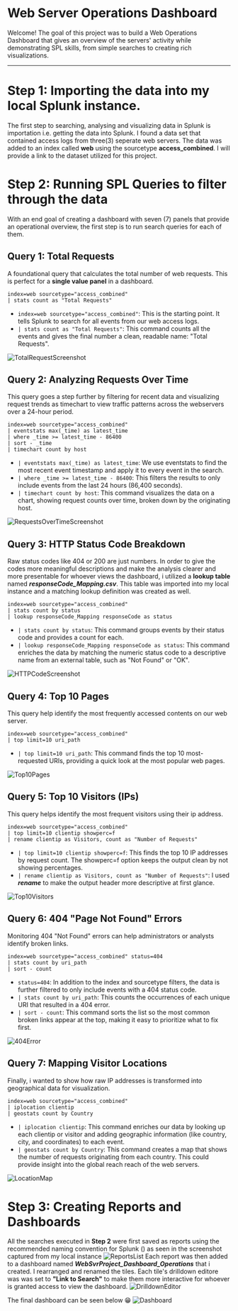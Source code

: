# Web Server Operations Dashboard

Welcome! The goal of this project was to build a Web Operations Dashboard that gives an overview of the servers' activity while demonstrating SPL skills, from simple searches to creating rich visualizations.

---
# Step 1: Importing the data into my local Splunk instance.
The first step to searching, analysing and visualizing data in Splunk is importation i.e. getting the data into Splunk. I found a data set that contained access logs from three(3) seperate web servers. The data was added to an index called **web** using the sourcetype **access_combined**. I will provide a link to the dataset utilized for this project. 
# Step 2: Running SPL Queries to filter through the data
With an end goal of creating a dashboard with seven (7) panels that provide an operational overview, the first step is to run search queries for each of them. 
## Query 1: Total Requests
A foundational query that calculates the total number of web requests. This is perfect for a **single value panel** in a dashboard.
```splunk-spl
index=web sourcetype="access_combined"
| stats count as "Total Requests"
```
- `index=web sourcetype="access_combined"`: This is the starting point. It tells Splunk to search for all events from our web access logs.
- `| stats count as "Total Requests"`: This command counts all the events and gives the final number a clean, readable name: "Total Requests".

![TotalRequestScreenshot](Screenshot_Search_TotalRequests.png)
## Query 2: Analyzing Requests Over Time
This query goes a step further by filtering for recent data and visualizing request trends as timechart to view traffic patterns across the webservers over a 24-hour period.
```splunk-spl
index=web sourcetype="access_combined"
| eventstats max(_time) as latest_time
| where _time >= latest_time - 86400
| sort - _time
| timechart count by host
```
- `| eventstats max(_time) as latest_time`: We use eventstats to find the most recent event timestamp and apply it to every event in the search.
- `| where _time >= latest_time - 86400`: This filters the results to only include events from the last 24 hours (86,400 seconds).
- `| timechart count by host`: This command visualizes the data on a chart, showing request counts over time, broken down by the originating host.

![RequestsOverTimeScreenshot](Screenshot_Search_RequestsOverTime.png)
## Query 3: HTTP Status Code Breakdown
Raw status codes like 404 or 200 are just numbers. In order to give the codes more meaningful descriptions and make the analysis clearer and more presentable for whoever views the dashboard, i utilized a **lookup table** named ***responseCode_Mapping.csv***. This table was imported into my local instance and a matching lookup definition was created as well.
```splunk-spl
index=web sourcetype="access_combined"
| stats count by status
| lookup responseCode_Mapping responseCode as status
```
- `| stats count by status`: This command groups events by their status code and provides a count for each.
- `| lookup responseCode_Mapping responseCode as status`: This command enriches the data by matching the numeric status code to a descriptive name from an external table, such as "Not Found" or "OK".

![HTTPCodeScreenshot](Screenshot_Search_HTTPCodeBreakdown.png)
## Query 4: Top 10 Pages
This query help identify the most frequently accessed contents on our web server.
```splunk-spl
index=web sourcetype="access_combined"
| top limit=10 uri_path
```
- `| top limit=10 uri_path`: This command finds the top 10 most-requested URIs, providing a quick look at the most popular web pages.

![Top10Pages](Screenshot_Search_Top10Pages.png)
## Query 5: Top 10 Visitors (IPs)
This query helps identify the most frequent visitors using their ip address.
```splunk-spl
index=web sourcetype="access_combined"
| top limit=10 clientip showperc=f
| rename clientip as Visitors, count as "Number of Requests"
```
- `| top limit=10 clientip showperc=f`: This finds the top 10 IP addresses by request count. The showperc=f option keeps the output clean by not showing percentages.
- `| rename clientip as Visitors, count as "Number of Requests"`: I used ***rename*** to make the output header more descriptive at first glance.

![Top10Visitors](Screenshot_Search_TopVisitors.png)
## Query 6: 404 "Page Not Found" Errors
Monitoring 404 "Not Found" errors can help administrators or analysts identify broken links. 
```splunk-spl
index=web sourcetype="access_combined" status=404
| stats count by uri_path
| sort - count
```
- `status=404`: In addition to the index and sourcetype filters, the data is further filtered to only include events with a 404 status code.
- `| stats count by uri_path`: This counts the occurrences of each unique URI that resulted in a 404 error.
- `| sort - count`: This command sorts the list so the most common broken links appear at the top, making it easy to prioritize what to fix first.

![404Error](Screenshot_Search_404Errors.png)
## Query 7: Mapping Visitor Locations
Finally, i wanted to show how raw IP addresses is transformed into geographical data for visualization.
```splunk-spl
index=web sourcetype="access_combined"
| iplocation clientip
| geostats count by Country
```
- `| iplocation clientip`: This command enriches our data by looking up each clientip or visitor and adding geographic information (like country, city, and coordinates) to each event.
- `| geostats count by Country`: This command creates a map that shows the number of requests originating from each country. This could provide insight into the global reach reach of the web servers.

![LocationMap](Screenshot_Search_VisitorLocationMap.png)
# Step 3: Creating Reports and Dashboards
All the searches executed in **Step 2** were first saved as reports using the recommended naming convention for Splunk (<GroupName>_<ObjectType>_<Description>) as seen in the screenshot captured from my local instance
![ReportsList](Screenshot_Search_ReportsList.png)
Each report was then added to a dashboard named ***WebSvrProject_Dashboard_Operations*** that i created. I rearranged and renamed the tiles. Each tile's drilldown editore was was set to **"Link to Search"** to make them more interactive for whoever is granted access to view the dashboard. 
![DrilldownEditor](Screenshot_DrilldownEditor.png)

The final dashboard can be seen below 😁
![Dashboard](Screenshot_OperationsDashboard.png)
